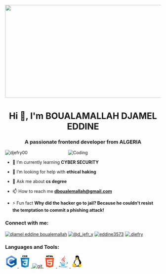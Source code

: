 <p align="center">
  <img src="https://encrypted-tbn0.gstatic.com/images?q=tbn:ANd9GcQqP-1YEmKXxX6X2nrdJoYHXSamkfuUyjP5hw&usqp=CAU" width="800" height="300">
</p>
<h1 align="center">Hi 👋, I'm BOUALAMALLAH DJAMEL EDDINE</h1>
<h3 align="center">A passionate frontend developer from ALGERIA</h3>
<img align="right" alt="Coding" width="300" src="https://encrypted-tbn0.gstatic.com/images?q=tbn:ANd9GcSOq6fkOHd4wQfxqRY65tygvOb3cqGYqqkQpQ&usqp=CAU">
<p align="left"> <img src="https://komarev.com/ghpvc/?username=djefry00&label=Profile%20views&color=0e75b6&style=flat" alt="djefry00" /> </p>

- 🌱 I’m currently learning **CYBER SECURITY**

- 🤝 I’m looking for help with **ethical haking**

- 💬 Ask me about **cs degree**

- 📫 How to reach me **dboualemallah@gmail.com**

- ⚡ Fun fact **Why did the hacker go to jail? Because he couldn't resist the temptation to commit a phishing attack!**

<h3 align="left">Connect with me:</h3>
<p align="left">
<a href="https://linkedin.com/in/djamel eddine boualemallah" target="blank"><img align="center" src="https://raw.githubusercontent.com/rahuldkjain/github-profile-readme-generator/master/src/images/icons/Social/linked-in-alt.svg" alt="djamel eddine boualemallah" height="30" width="40" /></a>
<a href="https://fb.com/@d_jefr_y" target="blank"><img align="center" src="https://raw.githubusercontent.com/rahuldkjain/github-profile-readme-generator/master/src/images/icons/Social/facebook.svg" alt="@d_jefr_y" height="30" width="40" /></a>
<a href="https://instagram.com/eddine3573" target="blank"><img align="center" src="https://raw.githubusercontent.com/rahuldkjain/github-profile-readme-generator/master/src/images/icons/Social/instagram.svg" alt="eddine3573" height="30" width="40" /></a>
<a href="https://discord.gg/.djefry" target="blank"><img align="center" src="https://raw.githubusercontent.com/rahuldkjain/github-profile-readme-generator/master/src/images/icons/Social/discord.svg" alt=".djefry" height="30" width="40" /></a>
</p>

<h3 align="left">Languages and Tools:</h3>
<p align="left"> <a href="https://www.cprogramming.com/" target="_blank" rel="noreferrer"> <img src="https://raw.githubusercontent.com/devicons/devicon/master/icons/c/c-original.svg" alt="c" width="40" height="40"/> </a> <a href="https://www.w3schools.com/css/" target="_blank" rel="noreferrer"> <img src="https://raw.githubusercontent.com/devicons/devicon/master/icons/css3/css3-original-wordmark.svg" alt="css3" width="40" height="40"/> </a> <a href="https://git-scm.com/" target="_blank" rel="noreferrer"> <img src="https://www.vectorlogo.zone/logos/git-scm/git-scm-icon.svg" alt="git" width="40" height="40"/> </a> <a href="https://www.w3.org/html/" target="_blank" rel="noreferrer"> <img src="https://raw.githubusercontent.com/devicons/devicon/master/icons/html5/html5-original-wordmark.svg" alt="html5" width="40" height="40"/> </a> <a href="https://www.java.com" target="_blank" rel="noreferrer"> <img src="https://raw.githubusercontent.com/devicons/devicon/master/icons/java/java-original.svg" alt="java" width="40" height="40"/> </a> <a href="https://www.linux.org/" target="_blank" rel="noreferrer"> <img src="https://raw.githubusercontent.com/devicons/devicon/master/icons/linux/linux-original.svg" alt="linux" width="40" height="40"/> </a> </p>
</p>
